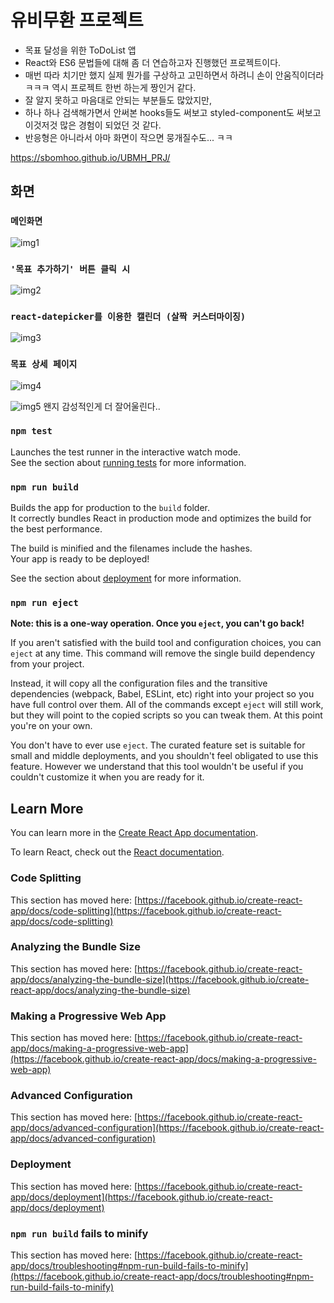 # 유비무환 프로젝트
- 목표 달성을 위한 ToDoList 앱
- React와 ES6 문법들에 대해 좀 더 연습하고자 진행했던 프로젝트이다.
- 매번 따라 치기만 했지 실제 뭔가를 구상하고 고민하면서 하려니 손이 안움직이더라 ㅋㅋㅋ 역시 프로젝트 한번 하는게 짱인거 같다.
- 잘 알지 못하고 마음대로 안되는 부분들도 많았지만,
- 하나 하나 검색해가면서 안써본 hooks들도 써보고 styled-component도 써보고 이것저것 많은 경험이 되었던 것 같다.
- 반응형은 아니라서 아마 화면이 작으면 뭉개질수도... ㅋㅋ

https://sbomhoo.github.io/UBMH_PRJ/

## 화면
### `메인화면`
![img1](https://user-images.githubusercontent.com/30708283/206904332-a6cc70e4-49b1-4beb-abc4-918caccb7ad6.png)

### `'목표 추가하기' 버튼 클릭 시`
![img2](https://user-images.githubusercontent.com/30708283/206904337-6526f72d-ed15-4619-b42f-396156aadf3f.png)

### `react-datepicker를 이용한 캘린더 (살짝 커스터마이징)`
![img3](https://user-images.githubusercontent.com/30708283/206904346-70f1bb40-386e-4d28-acce-3d61c13ef1a5.png)

### `목표 상세 페이지`
![img4](https://user-images.githubusercontent.com/30708283/206904350-d6b35182-08d7-4d5a-893b-07ad518b01b8.png)

![img5](https://user-images.githubusercontent.com/30708283/206904351-d7ce5ead-a3a6-4696-a2b9-7ee627264113.png)
왠지 감성적인게 더 잘어울린다..



### `npm test`

Launches the test runner in the interactive watch mode.\
See the section about [running tests](https://facebook.github.io/create-react-app/docs/running-tests) for more information.

### `npm run build`

Builds the app for production to the `build` folder.\
It correctly bundles React in production mode and optimizes the build for the best performance.

The build is minified and the filenames include the hashes.\
Your app is ready to be deployed!

See the section about [deployment](https://facebook.github.io/create-react-app/docs/deployment) for more information.

### `npm run eject`

**Note: this is a one-way operation. Once you `eject`, you can't go back!**

If you aren't satisfied with the build tool and configuration choices, you can `eject` at any time. This command will remove the single build dependency from your project.

Instead, it will copy all the configuration files and the transitive dependencies (webpack, Babel, ESLint, etc) right into your project so you have full control over them. All of the commands except `eject` will still work, but they will point to the copied scripts so you can tweak them. At this point you're on your own.

You don't have to ever use `eject`. The curated feature set is suitable for small and middle deployments, and you shouldn't feel obligated to use this feature. However we understand that this tool wouldn't be useful if you couldn't customize it when you are ready for it.

## Learn More

You can learn more in the [Create React App documentation](https://facebook.github.io/create-react-app/docs/getting-started).

To learn React, check out the [React documentation](https://reactjs.org/).

### Code Splitting

This section has moved here: [https://facebook.github.io/create-react-app/docs/code-splitting](https://facebook.github.io/create-react-app/docs/code-splitting)

### Analyzing the Bundle Size

This section has moved here: [https://facebook.github.io/create-react-app/docs/analyzing-the-bundle-size](https://facebook.github.io/create-react-app/docs/analyzing-the-bundle-size)

### Making a Progressive Web App

This section has moved here: [https://facebook.github.io/create-react-app/docs/making-a-progressive-web-app](https://facebook.github.io/create-react-app/docs/making-a-progressive-web-app)

### Advanced Configuration

This section has moved here: [https://facebook.github.io/create-react-app/docs/advanced-configuration](https://facebook.github.io/create-react-app/docs/advanced-configuration)

### Deployment

This section has moved here: [https://facebook.github.io/create-react-app/docs/deployment](https://facebook.github.io/create-react-app/docs/deployment)

### `npm run build` fails to minify

This section has moved here: [https://facebook.github.io/create-react-app/docs/troubleshooting#npm-run-build-fails-to-minify](https://facebook.github.io/create-react-app/docs/troubleshooting#npm-run-build-fails-to-minify)
